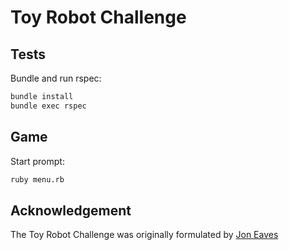 # Toy Robot Challenge

## Tests

Bundle and run rspec:
```bash
bundle install
bundle exec rspec
```

## Game

Start prompt:
```bash
ruby menu.rb
```

## Acknowledgement
The Toy Robot Challenge was originally formulated by [Jon Eaves](https://twitter.com/joneaves)
